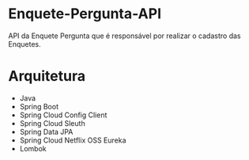 Enquete-Pergunta-API
=====================

API da Enquete Pergunta que é responsável por realizar o cadastro das Enquetes.

Arquitetura
===========

+ Java
+ Spring Boot
+ Spring Cloud Config Client
+ Spring Cloud Sleuth
+ Spring Data JPA
+ Spring Cloud Netflix OSS Eureka
+ Lombok

